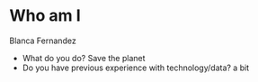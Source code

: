# Who am I
Blanca
Fernandez 
* What do you do? Save the planet
* Do you have previous experience with technology/data? a bit 



